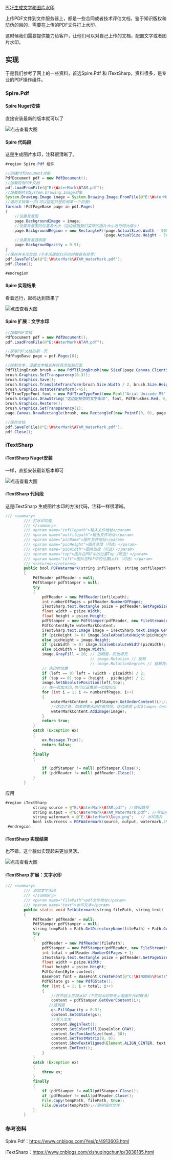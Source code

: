 [PDF生成文字和图片水印](https://www.cnblogs.com/wzh2010/p/13843233.html)

上传PDF文件到文件服务器上，都是一些合同或者技术评估文档，鉴于知识版权和防伪的目的，需要在上传的PDF文件打上水印，

这时候我们需要提供能力给客户，让他们可以对自己上传的文档，配置文字或者图片水印。

## 实现

于是我们参考了网上的一些资料，首选Spire.Pdf 和 iTextSharp，资料很多，是专业的PDF操作组件。

### Spire.Pdf

#### Spire Nuget安装

直接安装最新的版本就可以了

![点击查看大图](https://img2020.cnblogs.com/blog/167509/202010/167509-20201024204714729-815966185.png) 

#### Spire 代码段

这是生成图片水印，注释很清晰了。



```java
#region Spire.Pdf 组件

//创建PdfDocument对象
PdfDocument pdf = new PdfDocument();
//加载现有PDF文档
pdf.LoadFromFile(@"E:\WaterMark\ATAM.pdf");
//加载图片到System.Drawing.Image对象
System.Drawing.Image image = System.Drawing.Image.FromFile(@"E:\WaterMark\logo.png");
//遍历文档每一页(可以指定只是轮询某一个页面)
foreach (PdfPageBase page in pdf.Pages)
{
    //设置背景图
    page.BackgroundImage = image;
    //设置背景图的位置及大小（这边根据我们实际的图片大小进行同比缩小）
    page.BackgroundRegion = new RectangleF((page.ActualSize.Width - 500) / 2,
                                           (page.ActualSize.Height - 500)/2, 500, 250);
    //设置背景透明度
    page.BackgroudOpacity = 0.5f;
}
//保存并关闭文档（不关闭貌似打开的时候会有异常）
pdf.SaveToFile(@"E:\WaterMark\ATAM_WaterMark.pdf");
pdf.Close();

#endregion
```



#### Spire 实现结果

看着还行，起码达到效果了

![点击查看大图](https://img2020.cnblogs.com/blog/167509/202010/167509-20201024210210982-1447055469.png) 

#### Spire 扩展：文字水印 



```java
//加载PDF文档
PdfDocument pdf = new PdfDocument();
pdf.LoadFromFile(@"E:\WaterMark\ATAM.pdf");

//获取PDF文档的第一页
PdfPageBase page = pdf.Pages[0];

//绘制文本，设置文本格式并将其添加到页面
PdfTilingBrush brush = new PdfTilingBrush(new SizeF(page.Canvas.ClientSize.Width / 2, page.Canvas.ClientSize.Height / 3));
brush.Graphics.SetTransparency(0.3f);
brush.Graphics.Save();
brush.Graphics.TranslateTransform(brush.Size.Width / 2, brush.Size.Height / 2);
brush.Graphics.RotateTransform(-45);
PdfTrueTypeFont font = new PdfTrueTypeFont(new Font("Arial Unicode MS", 20f), true);
brush.Graphics.DrawString("这边定制你的文字水印", font, PdfBrushes.Red, 0, 0, new PdfStringFormat(PdfTextAlignment.Center));
brush.Graphics.Restore();
brush.Graphics.SetTransparency(1);
page.Canvas.DrawRectangle(brush, new RectangleF(new PointF(0, 0), page.Canvas.ClientSize));

//保存文档
pdf.SaveToFile(@"E:\WaterMark\ATAM_WaterMark.pdf");
pdf.Close();
```



### iTextSharp

#### iTextSharp Nuget安装

一样，直接安装最新版本即可

![点击查看大图](https://img2020.cnblogs.com/blog/167509/202010/167509-20201024211326869-1646654362.png) 

#### iTextSharp 代码段

这是iTextSharp 生成图片水印的方法代码，注释一样很清晰。



```java
/// <summary>
        /// 打水印功能
        /// </summary>
        /// <param name="infilepath">输入文件地址</param>
        /// <param name="outfilepath">输出文件地址</param>
        /// <param name="picName">图片文件地址</param>
        /// <param name="picHeight">图片高度（可选）</param>
        /// <param name="picWidth">图片宽度（可选）</param>
        /// <param name="top">图片在PDF中的位置Top（可选）</param>
        /// <param name="left">图片在PDF中的位置Left（可选）</param>
        /// <returns></returns>
        public bool PDFWatermark(string infilepath, string outfilepath, string picName,float picHeight=0,float picWidth=0,float top = 0,float left=0)
        {
            PdfReader pdfReader = null;
            PdfStamper pdfStamper = null;
            try
            {
                pdfReader = new PdfReader(infilepath);
                int numberOfPages = pdfReader.NumberOfPages;
                iTextSharp.text.Rectangle psize = pdfReader.GetPageSize(1);
                float width = psize.Width;
                float height = psize.Height;
                pdfStamper = new PdfStamper(pdfReader, new FileStream(outfilepath, FileMode.Create));
                PdfContentByte waterMarkContent;
                iTextSharp.text.Image image = iTextSharp.text.Image.GetInstance(picName);
                if (picHeight != 0) image.ScaleAbsoluteHeight(picHeight);
                else picHeight = image.Height;
                if (picWidth != 0) image.ScaleAbsoluteWidth(picWidth);
                else picWidth = image.Width;
                image.GrayFill = 20; // 透明度，灰色填充
                                     // image.Rotation // 旋转
                                     // image.RotationDegrees // 旋转角度
                // 水印的位置
                if (left == 0) left = (width - picWidth) / 2;
                if (top == 0) top = (height - picHeight) / 2;
                image.SetAbsolutePosition(left,top);
                // 每一页加水印,也可以设置某一页加水印
                for (int i = 1; i <= numberOfPages; i++)
                {
                    waterMarkContent = pdfStamper.GetUnderContent(i);//水印在最底层
                    //这边注意，如果想要水印在最顶层，这边改成 pdfStamper.GetOverContent
                    waterMarkContent.AddImage(image);
                }
                return true;
            }
            catch (Exception ex)
            {
                ex.Message.Trim();
                return false;
            }
            finally
            {

                if (pdfStamper != null) pdfStamper.Close();
                if (pdfReader != null) pdfReader.Close();
            }
        }
```



 应用



```java
#region iTextSharp
            string source = @"E:\WaterMark\ATAM.pdf"; //模板路径
            string output = @"E:\WaterMark\ATAM_WaterMark.pdf"; //导出水印背景后的PDF
            string watermark = @"E:\WaterMark\logo.png";   // 水印图片
            bool isSurrcess = PDFWatermark(source, output, watermark,250,500,0,0);
 #endregion
```



 

#### iTextSharp 实现结果

也不错，这个貌似实现起来更加灵活。

![点击查看大图](https://img2020.cnblogs.com/blog/167509/202010/167509-20201024212620478-1450733963.png)

#### iTextSharp 扩展：文字水印 



```java
/// <summary>
        /// 添加文字水印
        /// </summary>
        /// <param name="filePath">pdf文件地址</param>
        /// <param name="text">水印文本</param>
        public static void SetWatermark(string filePath, string text)
        {
            PdfReader pdfReader = null;
            PdfStamper pdfStamper = null;
            string tempPath = Path.GetDirectoryName(filePath) + Path.GetFileNameWithoutExtension(filePath) + "_temp.pdf";
            try
            {
                pdfReader = new PdfReader(filePath);
                pdfStamper = new PdfStamper(pdfReader, new FileStream(tempPath, FileMode.Create));
                int total = pdfReader.NumberOfPages + 1;
                iTextSharp.text.Rectangle psize = pdfReader.GetPageSize(1);
                float width = psize.Width;
                float height = psize.Height;
                PdfContentByte content;
                BaseFont font = BaseFont.CreateFont(@"C:\WINDOWS\Fonts\SIMFANG.TTF", BaseFont.IDENTITY_H, BaseFont.EMBEDDED);
                PdfGState gs = new PdfGState();
                for (int i = 1; i < total; i++)
                {
                    //在内容上方加水印（下方加水印参考上面图片代码做法）
                    content = pdfStamper.GetOverContent(i);
                   //透明度
                    gs.FillOpacity = 0.3f;
                    content.SetGState(gs);
                    //写入文本
                    content.BeginText();
                    content.SetColorFill(BaseColor.GRAY);
                    content.SetFontAndSize(font, 30);
                    content.SetTextMatrix(0, 0);
                    content.ShowTextAligned(Element.ALIGN_CENTER, text, width - 120, height - 120, -45);
                    content.EndText();
                }
            }
            catch (Exception ex)
            {
                throw ex;
            }
            finally
            {
                if (pdfStamper != null)pdfStamper.Close();
                if (pdfReader != null)pdfReader.Close();
                File.Copy(tempPath, filePath, true);
                File.Delete(tempPath);//删除临时文件
            }
        }
```

### 参考资料

Spire.Pdf：https://www.cnblogs.com/Yesi/p/4913603.html

iTextSharp：https://www.cnblogs.com/xishuqingchun/p/3838185.html